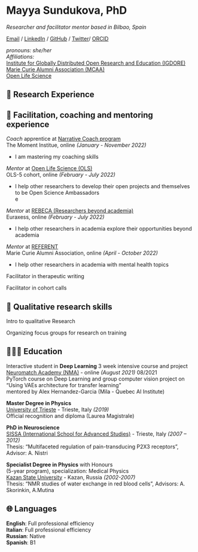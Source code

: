 # Mayya Sundukova, PhD

_Researcher and facilitator mentor based in Bilbao, Spain_<br>

[Email](mailto:mayya.sundukova@gmail.com) / [LinkedIn](https://www.linkedin.com/in/mayya-sundukova/) / [GitHub](https://github.com/msundukova/) / [Twitter](https://twitter.com/mayya_sundukova/)/ [ORCID](https://orcid.org/0000-0003-1328-0008)<br> 

_pronouns: she/her_<br>
_Affiliations:_ <br>
[Institute for Globally Distributed Open Research and Education (IGDORE)](https://igdore.org/)<br>
[Marie Curie Alumni Association (MCAA)](https://www.mariecuriealumni.eu/)<br>
[Open Life Science](https://openlifesci.org/)<br>

## 🔬 Research Experience






## 🌱 Facilitation, coaching and mentoring experience


*Coach* apprentice at [Narrative Coach program](https://www.themomentinstitute.com/narrative-coach-program)<br>
The Moment Institue, online _(January - November 2022)_<br>
- I am mastering my coaching skills

*Mentor* at [Open Life Science (OLS)](https://openlifesci.org)<br>
OLS-5 cohort, online _(February - July 2022)_<br>
- I help other researchers to develop their open projects and themselves to be Open Science Ambassadors <br>e

*Mentor* at [REBECA (Researchers beyond academia)](https://www.euraxess.es/spain/rebeca-euraxess)<br>
Euraxess, online _(February - July 2022)_<br>
- I help other researchers in academia explore their opportunities beyond academia <br>

*Mentor* at [REFERENT](https://www.mariecuriealumni.eu/referent-2022-relaunch)<br>
Marie Curie Alumni Association, online _(April - October 2022)_<br>
- I help other researchers in academia with mental health topics <br>


Facilitator in therapeutic writing

Facilitator in cohort calls


## 💬 Qualitative research skills

Intro to qualitative Research

Organizing focus groups for research on training


## 👩🏼‍🎓 Education

Interactive student in 
**Deep Learning** 3 week intensive course and project<br>
[Neuromatch Academy (NMA)](https://academy.neuromatch.io/) - online _(August 2021)_
08/2021<br>
PyTorch course on Deep Learning and group computer vision project on “Using VAEs architecture
for transfer learning”<br>
mentored by Alex Hernandez-Garcia (Mila - Quebec AI Institute) 


**Master Degree in Physics** <br>
[University of Trieste](https://www.units.it/) - Trieste, Italy _(2019)_<br>
Official recognition and diploma (Laurea Magistrale)

**PhD in Neuroscience**<br> 
[SISSA (International School for Advanced Studies)](https://www.sissa.it/) - Trieste, Italy _(2007 – 2012)_<br>
Thesis: “Multifaceted regulation of pain-transducing P2X3 receptors”, Advisor: A. Nistri

**Specialist Degree in Physics** with Honours<br> 
(5-year program), specialization: Medical Physics<br> 
[Kazan State University](https://eng.kpfu.ru/) - Kazan, Russia _(2002-2007)_<br>
Thesis: “NMR studies of water exchange in red blood cells”, Advisors: A. Skorinkin, A.Mutina

## 🌐 Languages

**English**: Full professional efficiency <br>
**Italian**: Full professional efficiency<br>
**Russian**: Native<br>
**Spanish**: B1
<br><br>



